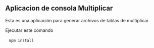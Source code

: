 ## Aplicacion de consola Multiplicar

Esta es una aplicación para generar archivos de tablas de multiplicar

Ejecutar este comando

` ` `npm install ` ` `
